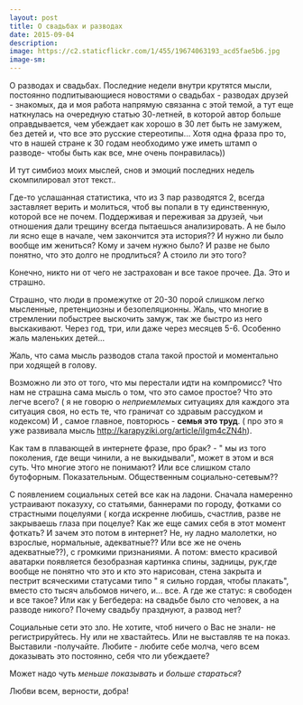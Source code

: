 ```yaml
---
layout: post
title: О свадьбах и разводах
date: 2015-09-04
description: 
image: https://c2.staticflickr.com/1/455/19674063193_acd5fae5b6.jpg
image-sm: 
---
```

<p>О разводах и свадьбах. Последние недели внутри крутятся мысли, постоянно подпитывающиеся новостями о свадьбах - разводах друзей - знакомых, да и моя работа напрямую связанна с этой темой, а тут еще наткнулась на очередную статью 30-летней, в которой автор больше оправдывается, чем убеждает как хорошо в 30 лет быть не замужем, без детей и, что все это русские стереотипы...
Хотя одна фраза про то, что в нашей стране к 30 годам необходимо уже иметь штамп о разводе- чтобы быть как все, мне очень понравилась)) </p>
<p>И тут симбиоз моих мыслей, снов и эмоций последних недель скомпилировал этот текст.. </p>
<p>Где-то услашанная статистика, что из 3 пар разводятся 2, всегда заставляет верить и молиться, чтоб вы попали в ту единственную, которой все не почем. 
Поддерживая и переживая за друзей, чьи отношения дали трещину всегда пытаешься анализировать. А не было ли ясно еще в начале, чем закончится эта история?? И нужно ли было вообще им жениться? Кому и зачем нужно было? И разве не было понятно, что это долго не продлиться? А стоило ли это того?</p>
<p>Конечно, никто ни от чего не застрахован и все такое прочее. 
Да.
Это и страшно.</p>
<p>Страшно, что люди в промежутке от 20-30 порой слишком легко мысленные, претенциозны и безопеляционны. Жаль, что многие в стремлении побыстрее выскочить замуж, так же быстро из него выскакивают. Через год, три, или даже через месяцев 5-6. 
Особенно жаль маленьких детей...</p>
<p>Жаль, что сама мысль разводов стала такой простой и моментально при ходящей в голову. </p>
<p>Возможно ли это от того, что мы перестали идти на компромисс? Что нам не страшна сама мысль о том, что это самое простое? Что это легче всего? ( я не говорю о <em>неприемлемых</em> ситуациях для каждого эта ситуация своя, но есть те, что граничат со здравым рассудком и кодексом) И
, самое главное, повторюсь - <strong>семья это труд</strong>. ( про это я уже развивала мысль <a href="http://karapyziki.org/article/iIgm4cZN4h">http://karapyziki.org/article/iIgm4cZN4h</a>). </p>
<p>Как там в плавающей в интернете фразе, про брак? -  " мы из того поколения, где вещи чинили, а не выкидывали", может в этом и вся суть. Что многие этого не понимают? Или все слишком стало бутофорным. Показательным. Общественным социально-сетевым??</p>
<p>С появлением социальных сетей все как на ладони. Сначала намеренно устраивают показуху, со статьями, баннерами по городу, фотками со страстными поцелуями ( когда искренне любишь, счастлив, разве не закрываешь глаза при поцелуе? Как же еще самих себя в этот момент фоткать? И зачем это потом в интернет? Не, ну ладно малолетки, но взрослые, нормальные, адекватные?? Или все же не очень адекватные??), с громкими признаниями.
А потом: вместо красивой аватарки появляется безобразная картинка спины, задницы, рук,где вообще не понятно что это и кто это нарисован, стена закрыта и пестрит всяческими статусами типо " я сильно гордая, чтобы плакать", вместо сто тысяч альбомов ничего, и... все. 
А где же статус: я свободен и все такое? 
Или как у Бегбедера: на свадьбе было сто человек, а на разводе никого? Почему свадьбу празднуют, а развод нет? </p>
<p>Социальные сети это зло. Не хотите, чтоб ничего о Вас не знали- не регистрируйтесь. Ну или не хвастайтесь. Или не выставляв те на показ. Выставили -получайте. Любите - любите себе молча, чего всем доказывать это постоянно, себя что ли убеждаете?</p>
<p>Может надо чуть <em>меньше показывать</em> и <em>больше стараться</em>?</p>
<p>Любви всем, верности, добра!</p>
